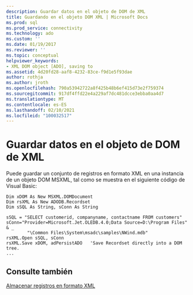 ```yaml
---
description: Guardar datos en el objeto de DOM de XML
title: Guardando en el objeto DOM XML | Microsoft Docs
ms.prod: sql
ms.prod_service: connectivity
ms.technology: ado
ms.custom: ''
ms.date: 01/19/2017
ms.reviewer: ''
ms.topic: conceptual
helpviewer_keywords:
- XML DOM object [ADO], saving to
ms.assetid: 4d20fd28-aaf8-4232-83ce-f9d1e5f93dae
author: rothja
ms.author: jroth
ms.openlocfilehash: 790a53942722a8f425b48b6ef415d73e2f759374
ms.sourcegitcommit: 917df4ffd22e4a229af7dc481dcce3ebba0aa4d7
ms.translationtype: MT
ms.contentlocale: es-ES
ms.lasthandoff: 02/10/2021
ms.locfileid: "100032517"
---
```

# <a name="saving-to-the-xml-dom-object"></a>Guardar datos en el objeto de DOM de XML
Puede guardar un conjunto de registros en formato XML en una instancia de un objeto DOM MSXML, tal como se muestra en el siguiente código de Visual Basic:  
  
```  
Dim xDOM As New MSXML.DOMDocument  
Dim rsXML As New ADODB.Recordset  
Dim sSQL As String, sConn As String  
  
sSQL = "SELECT customerid, companyname, contactname FROM customers"  
sConn="Provider=Microsoft.Jet.OLEDB.4.0;Data Source=D:\Program Files" & _  
        "\Common Files\System\msadc\samples\NWind.mdb"  
rsXML.Open sSQL, sConn  
rsXML.Save xDOM, adPersistADO   'Save Recordset directly into a DOM tree.  
...  
```  
  
## <a name="see-also"></a>Consulte también  
 [Almacenar registros en formato XML](../../../ado/guide/data/persisting-records-in-xml-format.md)
